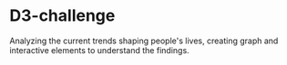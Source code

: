 # D3-challenge
Analyzing the current trends shaping people's lives, creating graph and interactive elements to understand the findings.
